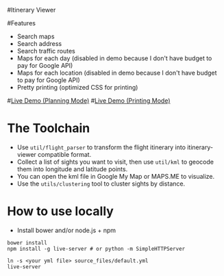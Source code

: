 #Itinerary Viewer

#Features
* Search maps
* Search address
* Search traffic routes
* Maps for each day (disabled in demo because I don't have budget to pay for Google API)
* Maps for each location (disabled in demo because I don't have budget to pay for Google API)
* Pretty printing (optimized CSS for printing)

#[Live Demo (Planning Mode)](https://shinglyu.github.io/itinerary-viewer/?planningMode=1)
#[Live Demo (Printing Mode)](https://shinglyu.github.io/itinerary-viewer/)

# The Toolchain
* Use `util/flight_parser` to transform the flight itinerary into itinerary-viewer compatible format.
* Collect a list of sights you want to visit, then use `util/kml` to geocode them into longitude and latitude points.
* You can open the kml file in Google My Map or MAPS.ME to visualize.
* Use the `utils/clustering` tool to cluster sights by distance.

# How to use locally
* Install bower and/or node.js + npm 
```
bower install
npm install -g live-server # or python -m SimpleHTTPServer
```

```
ln -s <your yml file> source_files/default.yml
live-server 
```


